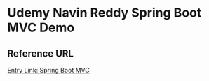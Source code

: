 # Udemy Navin Reddy Spring Boot MVC Demo

## Reference URL

[Entry Link: Spring Boot MVC](https://www.udemy.com/course/spring-5-with-spring-boot-2/learn/lecture/15154444#overview)
